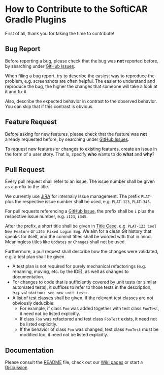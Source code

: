 # How to Contribute to the SoftiCAR Gradle Plugins

First of all, thank you for taking the time to contribute!

## Bug Report

Before reporting a bug, please check that the bug was **not** reported before, by searching under [GitHub Issues](../../issues).

When filing a bug report, try to describe the easiest way to reproduce the problem, e.g. screenshots are often helpful. The easier to understand and reproduce the bug, the higher the changes that someone will take a look at it and fix it.

Also, describe the expected behavior in contrast to the observed behavior. You can skip that if this contrast is obvious.

## Feature Request

Before asking for new features, please check that the feature was **not** already requested before, by searching under [GitHub Issues](../../issues).

To request new features or changes to existing features, create an issue in the form of a user story. That is, specify **who** wants to do **what** and **why**?

## Pull Request

Every pull request shall refer to an issue. The issue number shall be given as a prefix to the title.

We currently use [JIRA](https://www.atlassian.com/software/jira) for internally issue management. The prefix `PLAT-` plus the respective issue number shall be used, e.g. `PLAT-123`, `PLAT-345`. 

For pull requests referencing a [GitHub Issue](../../issues), the prefix shall be `i` plus the respective issue number, e.g. `i123`, `i345`.

After the prefix, a short title shall be given in [Title Case](https://en.wikipedia.org/wiki/Title_case), e.g. `PLAT-123 Cool New Feature` or `i345 Fixed Login Bug`. We aim for a clean *Git* history that speaks for itself, and the commit titles shall be worded with that in mind. Meaningless titles like `Updates` or `Changes` shall not be used.

Furthermore, a pull request shall describe how the changes were validated, e.g. a test plan shall be given.
- A test plan is not required for purely mechanical refactorings (e.g. renaming, moving, etc. by the IDE), as well as changes to documentation.
- For changes to code that is sufficiently covered by unit tests (or similar automated tests), it suffices to refer to those tests in the description, e.g. `validation: see new unit tests`.
- A list of test classes shall be given, if the relevant test classes are not obviously deducible:
  - For example, if class `Foo` was added together with test class `FooTest`, it need not be listed explicitly.
  - If class `Foo` was refactored and test class `FooTest` exists, it need not be listed explicitly.
  - If the behavior of class `Foo` was changed, test class `FooTest` must be modified too, it need not be listed explicitly.

## Documentation

Please consult the [README](README.md) file, check out our [Wiki pages](../../wiki) or start a [Discussion](../../discussions).
